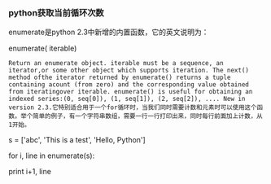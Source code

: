 ### python获取当前循环次数



 enumerate是python 2.3中新增的内置函数，它的英文说明为：

 enumerate( iterable)

```
Return an enumerate object. iterable must be a sequence, an iterator,or some other object which supports iteration. The next() method ofthe iterator returned by enumerate() returns a tuple containing acount (from zero) and the corresponding value obtained from iteratingover iterable. enumerate() is useful for obtaining an indexed series:(0, seq[0]), (1, seq[1]), (2, seq[2]), .... New in version 2.3.它特别适合用于一个for循环时，当我们同时需要计数和元素时可以使用这个函数。举个简单的例子，有一个字符串数组，需要一行一行打印出来，同时每行前面加上计数，从1开始。
```

 s = ['abc', 'This is a test', 'Hello, Python']

 for i, line in enumerate(s):

 print i+1, line